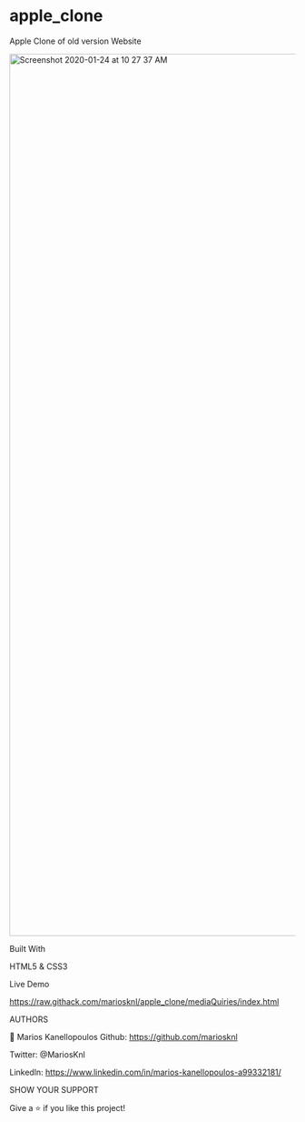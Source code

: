 # apple_clone

Apple Clone of old version Website

<img width="1551" alt="Screenshot 2020-01-24 at 10 27 37 AM" src="https://user-images.githubusercontent.com/50610396/73054889-2d0b0400-3e94-11ea-9a4c-f982ca5b4311.png">

Built With

HTML5 & CSS3

Live Demo

https://raw.githack.com/mariosknl/apple_clone/mediaQuiries/index.html

AUTHORS

👤 Marios Kanellopoulos
Github: https://github.com/mariosknl

Twitter: @MariosKnl

Linkedln: https://www.linkedin.com/in/marios-kanellopoulos-a99332181/

SHOW YOUR SUPPORT

Give a ⭐️ if you like this project!
